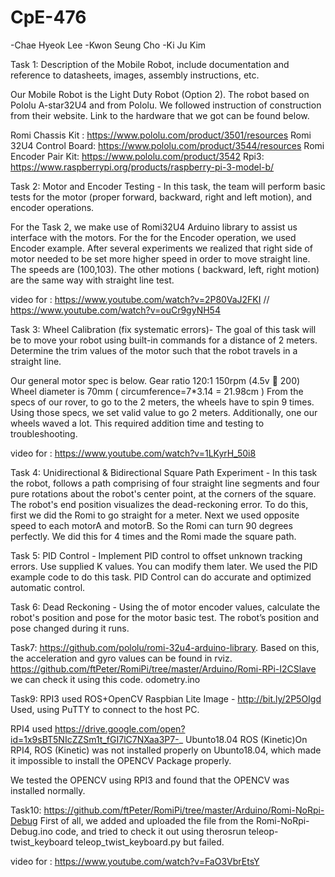 # CpE-476
-Chae Hyeok Lee
-Kwon Seung Cho
-Ki Ju Kim

Task 1: Description of the Mobile Robot, include documentation and reference to datasheets, images, assembly instructions, etc. 

Our Mobile Robot is the Light Duty Robot (Option 2). The robot based on Pololu A-star32U4 and from Pololu. 
We followed instruction of construction from their website. Link to the hardware that we got can be found below.

Romi Chassis Kit : https://www.pololu.com/product/3501/resources
Romi 32U4 Control Board: https://www.pololu.com/product/3544/resources
Romi Encoder Pair Kit: https://www.pololu.com/product/3542
Rpi3: https://www.raspberrypi.org/products/raspberry-pi-3-model-b/


Task 2: Motor and Encoder Testing - In this task, the team will perform basic tests for the motor (proper forward, backward, right and left motion), and encoder operations.

For the Task 2, we make use of Romi32U4 Arduino library to assist us interface with the motors.
For the for the Encoder operation, we used Encoder example. After several experiments we realized that right side of motor needed to be set more higher speed in order to move straight line. The speeds are (100,103).
The other motions ( backward, left, right motion) are the same way with straight line test.

video for : https://www.youtube.com/watch?v=2P80VaJ2FKI // https://www.youtube.com/watch?v=ouCr9gyNH54

Task 3: Wheel Calibration (fix systematic errors)- The goal of this task will be to move your robot using built-in commands for a distance of 2 meters. 
Determine the trim values of the motor such that the robot travels in a straight line.

Our general motor spec is below. 
Gear ratio 120:1
150rpm (4.5v  200)
Wheel diameter is 70mm ( circumference=7*3.14 = 21.98cm ) 
From the specs of our rover, to go to the 2 meters, the wheels have to spin 9 times.
Using those specs, we set valid value to go 2 meters. Additionally, one our wheels waved a lot. This required addition time and testing to troubleshooting. 

video for : https://www.youtube.com/watch?v=1LKyrH_50i8 

Task 4: Unidirectional & Bidirectional Square Path Experiment - In this task the robot, follows a path comprising of four straight line segments and four pure rotations about the robot's center point, at the corners of the square. The robot's end position visualizes the dead-reckoning error. To do this, first we did the Romi to go straight for a meter. Next we used opposite speed to each motorA and motorB. So the Romi can turn 90 degrees perfectly. We did this for 4 times and the Romi made the square path.

Task 5: PID Control - Implement PID control to offset unknown tracking errors. Use supplied K values. You can modify them later. We used the PID example code to do this task. PID Control can do accurate and optimized automatic control. 

Task 6: Dead Reckoning - Using the of motor encoder values, calculate the robot's position and pose for the motor basic test. The robot’s position and pose changed during it runs.

Task7: https://github.com/pololu/romi-32u4-arduino-library. Based on this, the acceleration and gyro values can be found in rviz.
https://github.com/ftPeter/RomiPi/tree/master/Arduino/Romi-RPi-I2CSlave we can check it using this code. odometry.ino


Task9: RPI3 used ROS+OpenCV Raspbian Lite Image - http://bit.ly/2P5OIgd Used, using PuTTY to connect to the host PC.

RPI4 used https://drive.google.com/open?id=1x9sBT5NIcZZSm1t_fGI7lC7NXaa3P7-_ Ubunto18.04 ROS (Kinetic)On RPI4, ROS (Kinetic) was not installed properly on Ubunto18.04, which made it impossible to install the OPENCV Package properly.

We tested the OPENCV using RPI3 and found that the OPENCV was installed normally.


Task10: https://github.com/ftPeter/RomiPi/tree/master/Arduino/Romi-NoRpi-Debug First of all, we added and uploaded the file from the Romi-NoRpi-Debug.ino code, and tried to check it out using therosrun teleop-twist_keyboard teleop_twist_keyboard.py but failed.

video for : https://www.youtube.com/watch?v=FaO3VbrEtsY
